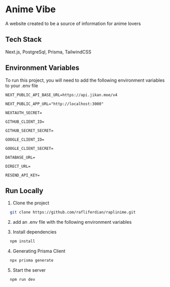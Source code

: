 
# Anime Vibe

A website created to be a source of information for anime lovers


## Tech Stack

Next.js, PostgreSql, Prisma, TailwindCSS

## Environment Variables

To run this project, you will need to add the following environment variables to your .env file

`NEXT_PUBLIC_API_BASE_URL=https://api.jikan.moe/v4`

`NEXT_PUBLIC_APP_URL="http://localhost:3000"`

`NEXTAUTH_SECRET=`

`GITHUB_CLIENT_ID=`

`GITHUB_SECRET_SECRET=`

`GOOGLE_CLIENT_ID=`

`GOOGLE_CLIENT_SECRET=`

`DATABASE_URL=`

`DIRECT_URL=`

`RESEND_API_KEY=`
## Run Locally

1. Clone the project

```bash
  git clone https://github.com/rafliferdian/raplinime.git
```

2. add an .env file with the following environment variables

3. Install dependencies

```bash
  npm install
```

4. Generating Prisma Client

```bash
  npx prisma generate
```

5. Start the server

```bash
  npm run dev
```

